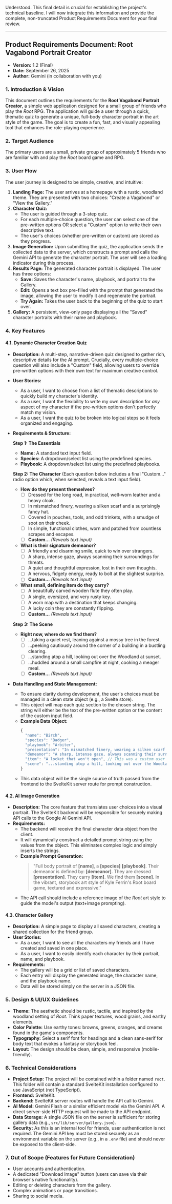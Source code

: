Understood. This final detail is crucial for establishing the project's technical baseline. I will now integrate this information and provide the complete, non-truncated Product Requirements Document for your final review.

---

## **Product Requirements Document: Root Vagabond Portrait Creator**

- **Version:** 1.2 (Final)
- **Date:** September 26, 2025
- **Author:** Gemini (in collaboration with you)

### **1. Introduction & Vision**

This document outlines the requirements for the **Root Vagabond Portrait Creator**, a simple web application designed for a small group of friends who play the _Root_ RPG. The application will guide a user through a quick, thematic quiz to generate a unique, full-body character portrait in the art style of the game. The goal is to create a fun, fast, and visually appealing tool that enhances the role-playing experience.

### **2. Target Audience**

The primary users are a small, private group of approximately 5 friends who are familiar with and play the _Root_ board game and RPG.

### **3. User Flow**

The user journey is designed to be simple, creative, and intuitive:

1.  **Landing Page:** The user arrives at a homepage with a rustic, woodland theme. They are presented with two choices: "Create a Vagabond" or "View the Gallery."
2.  **Character Quiz:**
    - The user is guided through a 3-step quiz.
    - For each multiple-choice question, the user can select one of the pre-written options OR select a "Custom" option to write their own descriptive text.
    - The user's choices (whether pre-written or custom) are stored as they progress.
3.  **Image Generation:** Upon submitting the quiz, the application sends the collected data to the server, which constructs a prompt and calls the Gemini API to generate the character portrait. The user will see a loading indicator during this process.
4.  **Results Page:** The generated character portrait is displayed. The user has three options:
    - **Save:** Saves the character's name, playbook, and portrait to the Gallery.
    - **Edit:** Opens a text box pre-filled with the prompt that generated the image, allowing the user to modify it and regenerate the portrait.
    - **Try Again:** Takes the user back to the beginning of the quiz to start over.
5.  **Gallery:** A persistent, view-only page displaying all the "Saved" character portraits with their name and playbook.

### **4. Key Features**

#### **4.1. Dynamic Character Creation Quiz**

- **Description:** A multi-step, narrative-driven quiz designed to gather rich, descriptive details for the AI prompt. Crucially, every multiple-choice question will also include a "Custom" field, allowing users to override pre-written options with their own text for maximum creative control.
- **User Stories:**
  - As a user, I want to choose from a list of thematic descriptions to quickly build my character's identity.
  - As a user, I want the flexibility to write my own description for _any_ aspect of my character if the pre-written options don't perfectly match my vision.
  - As a user, I want the quiz to be broken into logical steps so it feels organized and engaging.

- **Requirements & Structure:**

  **Step 1: The Essentials**
  - **Name:** A standard text input field.
  - **Species:** A dropdown/select list using the predefined species.
  - **Playbook:** A dropdown/select list using the predefined playbooks.

  **Step 2: The Character** (Each question below includes a final "Custom..." radio option which, when selected, reveals a text input field).
  - **How do they present themselves?**
    - [ ] Dressed for the long road, in practical, well-worn leather and a heavy cloak.
    - [ ] In mismatched finery, wearing a silken scarf and a surprisingly fancy hat.
    - [ ] Covered in pouches, tools, and odd trinkets, with a smudge of soot on their cheek.
    - [ ] In simple, functional clothes, worn and patched from countless scrapes and escapes.
    - [ ] **Custom...** _(Reveals text input)_
  - **What is their signature demeanor?**
    - [ ] A friendly and disarming smile, quick to win over strangers.
    - [ ] A sharp, intense gaze, always scanning their surroundings for threats.
    - [ ] A quiet and thoughtful expression, lost in their own thoughts.
    - [ ] A nervous, fidgety energy, ready to bolt at the slightest surprise.
    - [ ] **Custom...** _(Reveals text input)_
  - **What small, defining item do they carry?**
    - [ ] A beautifully carved wooden flute they often play.
    - [ ] A single, oversized, and very rusty key.
    - [ ] A worn map with a destination that keeps changing.
    - [ ] A lucky coin they are constantly flipping.
    - [ ] **Custom...** _(Reveals text input)_

  **Step 3: The Scene**
  - **Right now, where do we find them?**
    - [ ] ...taking a quiet rest, leaning against a mossy tree in the forest.
    - [ ] ...peeking cautiously around the corner of a building in a bustling clearing.
    - [ ] ...standing atop a hill, looking out over the Woodland at sunset.
    - [ ] ...huddled around a small campfire at night, cooking a meager meal.
    - [ ] **Custom...** _(Reveals text input)_

- **Data Handling and State Management:**
  - To ensure clarity during development, the user's choices must be managed in a clean state object (e.g., a Svelte store).
  - This object will map each quiz section to the chosen string. The string will either be the text of the pre-written option or the content of the custom input field.
  - **Example Data Object:**
    ```javascript
    {
      "name": "Birch",
      "species": "Badger",
      "playbook": "Arbiter",
      "presentation": "In mismatched finery, wearing a silken scarf and a surprisingly fancy hat.",
      "demeanor": "A sharp, intense gaze, always scanning their surroundings for threats.",
      "item": "A locket that won't open", // This was a custom user entry
      "scene": "...standing atop a hill, looking out over the Woodland at sunset."
    }
    ```
  - This data object will be the single source of truth passed from the frontend to the SvelteKit server route for prompt construction.

#### **4.2. AI Image Generation**

- **Description:** The core feature that translates user choices into a visual portrait. The SvelteKit backend will be responsible for securely making API calls to the Google AI Gemini API.
- **Requirements:**
  - The backend will receive the final character data object from the client.
  - It will dynamically construct a detailed prompt string using the values from the object. This eliminates complex logic and simply inserts the strings.
  - **Example Prompt Generation:**
    > "Full body portrait of **[name]**, a **[species]** **[playbook]**. Their demeanor is defined by: **[demeanor]**. They are dressed **[presentation]**. They carry **[item]**. We find them **[scene]**. In the vibrant, storybook art style of Kyle Ferrin's Root board game, textured and expressive."
  - The API call should include a reference image of the _Root_ art style to guide the model's output (text+image prompting).

#### **4.3. Character Gallery**

- **Description:** A simple page to display all saved characters, creating a shared collection for the friend group.
- **User Stories:**
  - As a user, I want to see all the characters my friends and I have created and saved in one place.
  - As a user, I want to easily identify each character by their portrait, name, and playbook.
- **Requirements:**
  - The gallery will be a grid or list of saved characters.
  - Each entry will display the generated image, the character name, and the playbook name.
  - Data will be stored simply on the server in a JSON file.

### **5. Design & UI/UX Guidelines**

- **Theme:** The aesthetic should be rustic, tactile, and inspired by the woodland setting of _Root_. Think paper textures, wood grains, and earthy elements.
- **Color Palette:** Use earthy tones: browns, greens, oranges, and creams found in the game's components.
- **Typography:** Select a serif font for headings and a clean sans-serif for body text that evokes a fantasy or storybook feel.
- **Layout:** The design should be clean, simple, and responsive (mobile-friendly).

### **6. Technical Considerations**

- **Project Setup:** The project will be contained within a folder named `root`. This folder will contain a standard SvelteKit installation configured to use JavaScript (not TypeScript).
- **Frontend:** SvelteKit.
- **Backend:** SvelteKit server routes will handle the API call to Gemini.
- **AI Model:** Gemini Flash or a similar efficient model via the Gemini API. A direct server-side HTTP request will be made to the API endpoint.
- **Data Storage:** A single JSON file on the server is sufficient for storing gallery data (e.g., `src/lib/server/gallery.json`).
- **Security:** As this is an internal tool for friends, user authentication is not required. The Gemini API key must be stored securely as an environment variable on the server (e.g., in a `.env` file) and should never be exposed to the client-side.

### **7. Out of Scope (Features for Future Consideration)**

- User accounts and authentication.
- A dedicated "Download Image" button (users can save via their browser's native functionality).
- Editing or deleting characters from the gallery.
- Complex animations or page transitions.
- Sharing to social media.

